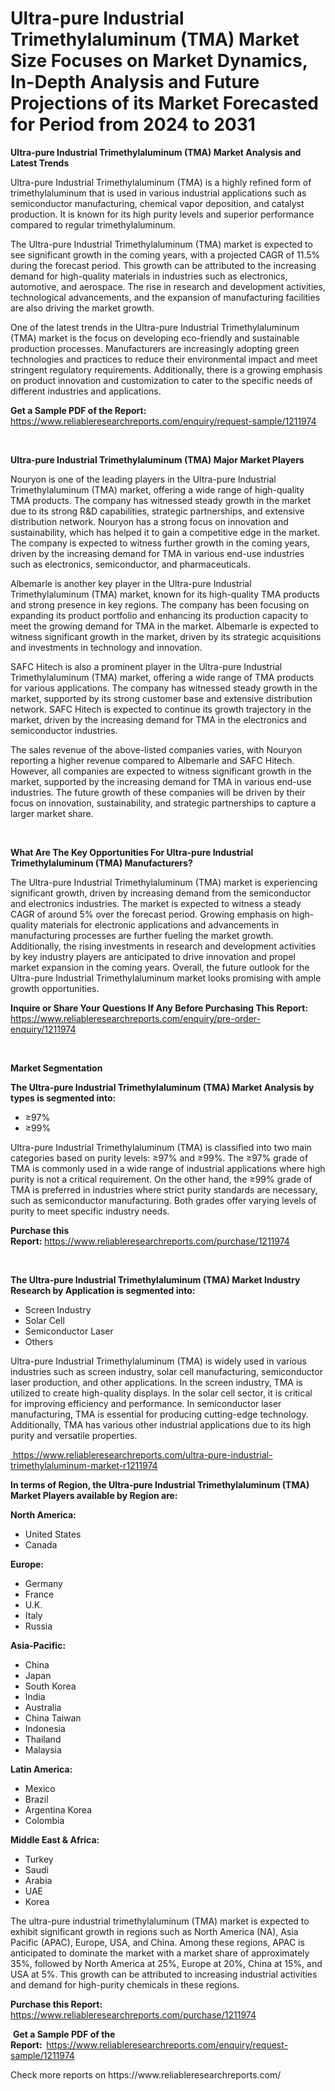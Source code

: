 <p><h1>Ultra-pure Industrial Trimethylaluminum (TMA) Market Size Focuses on Market Dynamics, In-Depth Analysis and Future Projections of its Market Forecasted for Period from 2024 to 2031</h1></p><p><strong>Ultra-pure Industrial Trimethylaluminum (TMA) Market Analysis and Latest Trends</strong></p>
<p><p>Ultra-pure Industrial Trimethylaluminum (TMA) is a highly refined form of trimethylaluminum that is used in various industrial applications such as semiconductor manufacturing, chemical vapor deposition, and catalyst production. It is known for its high purity levels and superior performance compared to regular trimethylaluminum.</p><p>The Ultra-pure Industrial Trimethylaluminum (TMA) market is expected to see significant growth in the coming years, with a projected CAGR of 11.5% during the forecast period. This growth can be attributed to the increasing demand for high-quality materials in industries such as electronics, automotive, and aerospace. The rise in research and development activities, technological advancements, and the expansion of manufacturing facilities are also driving the market growth.</p><p>One of the latest trends in the Ultra-pure Industrial Trimethylaluminum (TMA) market is the focus on developing eco-friendly and sustainable production processes. Manufacturers are increasingly adopting green technologies and practices to reduce their environmental impact and meet stringent regulatory requirements. Additionally, there is a growing emphasis on product innovation and customization to cater to the specific needs of different industries and applications.</p></p>
<p><strong>Get a Sample PDF of the Report:&nbsp;</strong> <a href="https://www.reliableresearchreports.com/enquiry/request-sample/1211974">https://www.reliableresearchreports.com/enquiry/request-sample/1211974</a></p>
<p>&nbsp;</p>
<p><strong>Ultra-pure Industrial Trimethylaluminum (TMA) Major Market Players</strong></p>
<p><p>Nouryon is one of the leading players in the Ultra-pure Industrial Trimethylaluminum (TMA) market, offering a wide range of high-quality TMA products. The company has witnessed steady growth in the market due to its strong R&D capabilities, strategic partnerships, and extensive distribution network. Nouryon has a strong focus on innovation and sustainability, which has helped it to gain a competitive edge in the market. The company is expected to witness further growth in the coming years, driven by the increasing demand for TMA in various end-use industries such as electronics, semiconductor, and pharmaceuticals.</p><p>Albemarle is another key player in the Ultra-pure Industrial Trimethylaluminum (TMA) market, known for its high-quality TMA products and strong presence in key regions. The company has been focusing on expanding its product portfolio and enhancing its production capacity to meet the growing demand for TMA in the market. Albemarle is expected to witness significant growth in the market, driven by its strategic acquisitions and investments in technology and innovation.</p><p>SAFC Hitech is also a prominent player in the Ultra-pure Industrial Trimethylaluminum (TMA) market, offering a wide range of TMA products for various applications. The company has witnessed steady growth in the market, supported by its strong customer base and extensive distribution network. SAFC Hitech is expected to continue its growth trajectory in the market, driven by the increasing demand for TMA in the electronics and semiconductor industries.</p><p>The sales revenue of the above-listed companies varies, with Nouryon reporting a higher revenue compared to Albemarle and SAFC Hitech. However, all companies are expected to witness significant growth in the market, supported by the increasing demand for TMA in various end-use industries. The future growth of these companies will be driven by their focus on innovation, sustainability, and strategic partnerships to capture a larger market share.</p></p>
<p>&nbsp;</p>
<p><strong>What Are The Key Opportunities For Ultra-pure Industrial Trimethylaluminum (TMA) Manufacturers?</strong></p>
<p><p>The Ultra-pure Industrial Trimethylaluminum (TMA) market is experiencing significant growth, driven by increasing demand from the semiconductor and electronics industries. The market is expected to witness a steady CAGR of around 5% over the forecast period. Growing emphasis on high-quality materials for electronic applications and advancements in manufacturing processes are further fueling the market growth. Additionally, the rising investments in research and development activities by key industry players are anticipated to drive innovation and propel market expansion in the coming years. Overall, the future outlook for the Ultra-pure Industrial Trimethylaluminum market looks promising with ample growth opportunities.</p></p>
<p><strong>Inquire or Share Your Questions If Any Before Purchasing This Report:</strong> <a href="https://www.reliableresearchreports.com/enquiry/pre-order-enquiry/1211974">https://www.reliableresearchreports.com/enquiry/pre-order-enquiry/1211974</a></p>
<p>&nbsp;</p>
<p><strong>Market Segmentation</strong></p>
<p><strong>The Ultra-pure Industrial Trimethylaluminum (TMA) Market Analysis by types is segmented into:</strong></p>
<p><ul><li>≥97%</li><li>≥99%</li></ul></p>
<p><p>Ultra-pure Industrial Trimethylaluminum (TMA) is classified into two main categories based on purity levels: ≥97% and ≥99%. The ≥97% grade of TMA is commonly used in a wide range of industrial applications where high purity is not a critical requirement. On the other hand, the ≥99% grade of TMA is preferred in industries where strict purity standards are necessary, such as semiconductor manufacturing. Both grades offer varying levels of purity to meet specific industry needs.</p></p>
<p><strong>Purchase this Report:&nbsp;</strong><a href="https://www.reliableresearchreports.com/purchase/1211974">https://www.reliableresearchreports.com/purchase/1211974</a></p>
<p>&nbsp;</p>
<p><strong>The Ultra-pure Industrial Trimethylaluminum (TMA) Market Industry Research by Application is segmented into:</strong></p>
<p><ul><li>Screen Industry</li><li>Solar Cell</li><li>Semiconductor Laser</li><li>Others</li></ul></p>
<p><p>Ultra-pure Industrial Trimethylaluminum (TMA) is widely used in various industries such as screen industry, solar cell manufacturing, semiconductor laser production, and other applications. In the screen industry, TMA is utilized to create high-quality displays. In the solar cell sector, it is critical for improving efficiency and performance. In semiconductor laser manufacturing, TMA is essential for producing cutting-edge technology. Additionally, TMA has various other industrial applications due to its high purity and versatile properties.</p></p>
<p><a href="https://www.reliableresearchreports.com/ultra-pure-industrial-trimethylaluminum-market-r1211974">&nbsp;https://www.reliableresearchreports.com/ultra-pure-industrial-trimethylaluminum-market-r1211974</a></p>
<p><strong>In terms of Region, the Ultra-pure Industrial Trimethylaluminum (TMA) Market Players available by Region are:</strong></p>
<p>
    <p> <strong> North America: </strong>
        <ul>
            <li>United States</li>
            <li>Canada</li>
        </ul>
        </p> 
    <p> <strong> Europe: </strong>
        <ul>
            <li>Germany</li>
            <li>France</li>
            <li>U.K.</li>
            <li>Italy</li>
            <li>Russia</li>
        </ul>
        </p> 
    <p> <strong> Asia-Pacific: </strong>
        <ul>
            <li>China</li>
            <li>Japan</li>
            <li>South Korea</li>
            <li>India</li>
            <li>Australia</li>
            <li>China Taiwan</li>
            <li>Indonesia</li>
            <li>Thailand</li>
            <li>Malaysia</li>
        </ul>
        </p> 
    <p> <strong> Latin America: </strong>
        <ul>
            <li>Mexico</li>
            <li>Brazil</li>
            <li>Argentina Korea</li>
            <li>Colombia</li>
        </ul>
        </p> 
    <p> <strong> Middle East & Africa: </strong>
        <ul>
            <li>Turkey</li>
            <li>Saudi</li>
            <li>Arabia</li>
            <li>UAE</li>
            <li>Korea</li>
        </ul>
    </p>
    </p>
<p><p>The ultra-pure industrial trimethylaluminum (TMA) market is expected to exhibit significant growth in regions such as North America (NA), Asia Pacific (APAC), Europe, USA, and China. Among these regions, APAC is anticipated to dominate the market with a market share of approximately 35%, followed by North America at 25%, Europe at 20%, China at 15%, and USA at 5%. This growth can be attributed to increasing industrial activities and demand for high-purity chemicals in these regions.</p></p>
<p><strong>Purchase this Report: </strong><a href="https://www.reliableresearchreports.com/purchase/1211974">https://www.reliableresearchreports.com/purchase/1211974</a></p>
<p>&nbsp;<strong>Get a Sample PDF of the Report:&nbsp;&nbsp;</strong><a href="https://www.reliableresearchreports.com/enquiry/request-sample/1211974">https://www.reliableresearchreports.com/enquiry/request-sample/1211974</a></p>
<p><strong></strong></p>
<p>Check more reports on https://www.reliableresearchreports.com/</p>